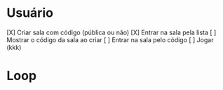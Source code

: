 # Usuário

[X] Criar sala com código (pública ou não)
[X] Entrar na sala pela lista
[ ] Mostrar o código da sala ao criar
[ ] Entrar na sala pelo código
[ ] Jogar (kkk)

# Loop

